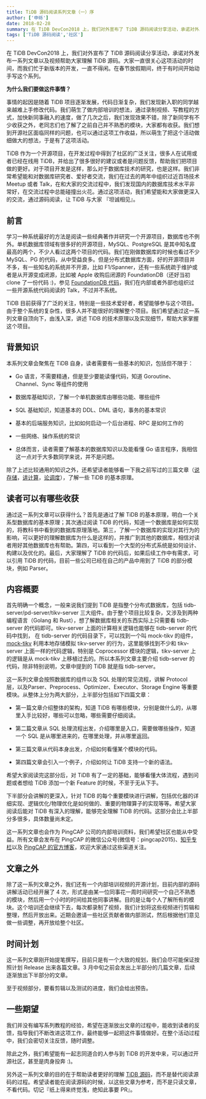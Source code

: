 ```yaml
---
title: TiDB 源码阅读系列文章（一）序
author: ['申砾']
date: 2018-02-28
summary: 在 TiDB DevCon2018 上，我们对外宣布了 TiDB 源码阅读分享活动，承诺对外发布一系列文章以及视频帮助大家理解 TiDB 源码。本文为本系列文章第一篇。
tags: ['TiDB 源码阅读','社区']
---
```


在 TiDB DevCon2018 上，我们对外宣布了 TiDB 源码阅读分享活动，承诺对外发布一系列文章以及视频帮助大家理解 TiDB 源码。大家一直很关心这项活动的时间，而我们忙于新版本的开发，一直不得闲。在春节放假期间，终于有时间开始动手写这个系列。

**为什么我们要做这件事情？**

事情的起因是随着 TiDB 项目逐渐发展，代码日渐复杂，我们发现新入职的同学越来越难上手修改代码。我们萌生了做内部培训的想法，通过录制视频、写教程的方式，加快新同事融入的速度，做了几次之后，我们发现效果不错，除了新同学有不少收获之外，老同志们也了解了之前自己并不熟悉的模块，大家都有收获。我们想到开源社区面临同样的问题，也可以通过这项工作收益，所以萌生了把这个活动做细做大的想法，于是有了这项活动。

TiDB 作为一个开源项目，在开发过程中得到了社区的广泛关注，很多人在试用或者已经在线用 TiDB，并给出了很多很好的建议或者是问题反馈，帮助我们把项目做的更好。对于项目开发是这样，那么对于数据库技术的研究，也是这样。我们非常希望能和对数据库研究者、爱好者交流，我们在过去的两年中组织过近百场技术 Meetup 或者 Talk，在和大家的交流过程中，我们发现国内的数据库技术水平非常好，在交流过程中总能碰撞出火花。通过这项活动，我们希望能和大家做更深入的交流，通过源码阅读，让 TiDB 与大家 『坦诚相见』。

## 前言

学习一种系统最好的方法是阅读一些经典著作并研究一个开源项目，数据库也不例外。单机数据库领域有很多好的开源项目，MySQL、PostgreSQL 是其中知名度最高的两个，不少人看过这两个项目的代码。我们在刚做数据库的时候也看过不少 MySQL、PG 的代码，从中受益良多。但是分布式数据库方面，好的开源项目并不多，有一些知名的系统并不开源，比如 F1/Spanner，还有一些系统疏于维护或者是从开源变成闭源，比如被 Apple 收购后闭源的 FoundationDB（还好当初 clone 了一份代码 :)，参见 [FoundationDB 代码](https://github.com/shenli/sql-layer)，我们在内部或者外部也组织过一些开源系统代码阅读的 Talk，不过并不系统。

TiDB 目前获得了广泛的关注，特别是一些技术爱好者，希望能够参与这个项目。由于整个系统的复杂性，很多人并不能很好的理解整个项目。我们希望通过这一系列文章自顶向下，由浅入深，讲述 TiDB 的技术原理以及实现细节，帮助大家掌握这个项目。

## 背景知识

本系列文章会聚焦在 TiDB 自身，读者需要有一些基本的知识，包括但不限于：

+ Go 语言，不需要精通，但是至少要能读懂代码，知道 Goroutine、Channel、Sync 等组件的使用

+ 数据库基础知识，了解一个单机数据库由哪些功能、哪些组件

+ SQL 基础知识，知道基本的 DDL、DML 语句，事务的基本常识

+ 基本的后端服务知识，比如如何启动一个后台进程、RPC 是如何工作的

+ 一些网络、操作系统的常识

+ 总体而言，读者需要了解基本的数据库知识以及能看懂 Go 语言程序，我相信这一点对于大多数同学来说，并不是问题。

除了上述比较通用的知识之外，还希望读者能够看一下我之前写过的三篇文章（[说存储](https://pingcap.com/blog-cn/tidb-internal-1/)，[讲计算](https://pingcap.com/blog-cn/tidb-internal-2/)，[论调度](https://pingcap.com/blog-cn/tidb-internal-3/)），了解一些 TiDB 的基本原理。

## 读者可以有哪些收获

通过这一系列文章可以获得什么？首先是通过了解 TiDB 的基本原理，明白一个关系型数据库的基本原理；其次通过阅读 TiDB 的代码，知道一个数据库是如何实现的，将教科书中看到的数据库原理落地。第三，了解一个数据库的实现对其行为的影响，可以更好的理解数据库为什么是这样的，并推广到其他的数据库，相信对读者用好其他数据库也有帮助。第四，可以看到一个大型的分布式系统是如何设计、构建以及优化的。最后，大家理解了 TiDB 的代码后，如果后续工作中有需求，可以引用 TiDB 的代码，目前一些公司已经在自己的产品中用到了 TiDB 的部分模块，例如 Parser。

## 内容概要

首先明确一个概念，一般来说我们提到 TiDB 是指整个分布式数据库，包括 tidb-server/pd-server/tikv-server 三大组件。由于整个项目比较复杂，又涉及到两种编程语言（Golang 和 Rust），想了解数据库相关的东西实际上只需要看 tidb-server 的代码即可。tikv-server 上面的计算相关逻辑也能够在 tidb-server 的代码中找到， 在 tidb-server 的代码目录下，可以找到一个叫 mock-tikv 的组件，[mock-tikv](https://github.com/pingcap/tidb/tree/source-code/store/mockstore/mocktikv) 利用本地存储模拟 tikv-server 的行为，这里能够找到不少和 tikv-server 上面一样的代码逻辑，特别是 Coprocessor 模块的逻辑，tikv-server 上的逻辑是从 mock-tikv 上移植过去的。所以本系列文章主要介绍 tidb-server 的代码，除非特别说明，文章中提到的 TiDB 就是指 tidb-server。

这一系列文章会按照数据库的组件以及 SQL 处理的常见流程，讲解 Protocol 层，以及Parser、Preprocess、Optimizer、Executor、Storage Engine 等重要模块。从整体上分为两大部分，上半部分包括如下四篇文章：

+ 第一篇文章介绍整体的架构，知道 TiDB 有哪些模块，分别是做什么的，从哪里入手比较好，哪些可以忽略，哪些需要仔细阅读。

+ 第二篇文章从 SQL 处理流程出发，介绍哪里是入口，需要做哪些操作，知道一个 SQL 是从哪里进来的，在哪里处理，并从哪里返回。

+ 第三篇文章从代码本身出发，介绍如何看懂某个模块的代码。

+ 第四篇文章会引入一个例子，介绍如何让 TiDB 支持一个新的语法。

希望大家阅读完这部分后，对 TiDB 有了一定的基础，能够看懂大体流程，遇到问题或者想给 TiDB 添加一个新 Feature 的时候，不至于无从下手。

下半部分会讲解的更深入，针对 TiDB 的每个重要模块进行讲解，包括优化器的详细实现、逻辑优化/物理优化是如何做的、重要的物理算子的实现等等。希望大家阅读后能对 TiDB 有深入的理解，能够完全理解 TiDB 的代码。这部分会比上半部分多很多，具体数量尚未定。

这一系列文章也会作为 PingCAP 公司的内部培训资料，我们希望社区也能从中受益。所有文章会发布在 PingCAP 的微信公众号(微信号：pingcap2015)、[知乎专栏](https://zhuanlan.zhihu.com/newsql)以及 [PingCAP 的官方博客](https://pingcap.com/blog-cn/)，欢迎大家通过这些渠道关注。

## 文章之外

除了这一系列文章之外，我们还有一个内部培训视频的开源计划，目前内部的源码讲解活动已经开展了 4 次，形式是由某一位同事花一周时间研究一个自己不熟悉的模块，然后用一个小时的时间给其他同事讲解。目的是让每个人了解所有的模块。这个培训还会继续下去，每次都录制了视频，我们计划将这些视频进行剪辑和整理，然后开放出来。近期会邀请一些社区贡献者做内部测试，然后根据他们意见做一些调整，再开放给整个社区。

## 时间计划

这一系列文章刚开始提笔撰写，目前只是有一个大致的规划，我们会尽可能保证按照计划 Release 出来各篇文章。3 月中旬之前会发出上半部分的几篇文章，后续逐渐放出下半部分的文章。

至于视频部分，要看剪辑以及测试的进度，我们会给出预告。

## 一些期望

我们并没有编写系列教程的经验，希望在逐渐放出文章的过程中，能收到读者的反馈，指导我们不断改进这项工作，最终能够一起把这件事情做好。在整个活动过程中，我们会密切关注反馈，随时调整。

除此之外，我们希望能有一起志同道合的人参与到 TiDB 的开发中来，可以通过开源社区，甚至是肉身投奔 :)。

另外这一系列文章的目的在于帮助读者更好的理解 [TiDB 源码](https://github.com/pingcap/tidb)，而不是替代阅读源码的过程。希望读者能在阅读源码的时候，以这些文章为参考，而不是只读文章，不看代码。切记『纸上得来终觉浅，绝知此事要 PR』。
